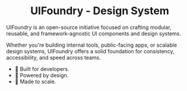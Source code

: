 <div align="center">
  <h1>UIFoundry - Design System</h1>
</div>

<p>UIFoundry is an open-source initiative focused on crafting modular, reusable, and framework-agnostic UI components and design systems.</p>

Whether you're building internal tools, public-facing apps, or scalable design systems, UIFoundry offers a solid foundation for consistency, accessibility, and speed across teams.

<ul>
  <li>🔧 Built for developers.</li>
  <li>🎨 Powered by design.</li>
  <li>🚀 Made to scale.</li>
</ul
